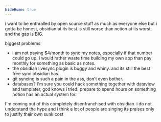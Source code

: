 ```yaml
---
hideHome: true
---
```

i want to be enthralled by open source stuff as much as everyone else but i gotta be honest, obsidian at its best is still worse than notion at its worst. and the gap is BIG.

biggest problems:
- i am not paying $4/month to sync my notes, especially if that number could go up. i would rather waste time building my own app than pay monthly for something as basic as notes.
- the obsidian livesync plugin is buggy and whiny. and its still the best free sync obsidian has.
- git syncing is such a pain in the ass, don't even bother.
- databases? I'm sure you could hack something together with dataview and templater, god knows i tried. prepare to spend hours on something notion has an actual system for.

I'm coming out of this completely disenfranchised with obsidian. i do not understand the hype and i think a lot of people are singing its praises only to justify their own sunk cost